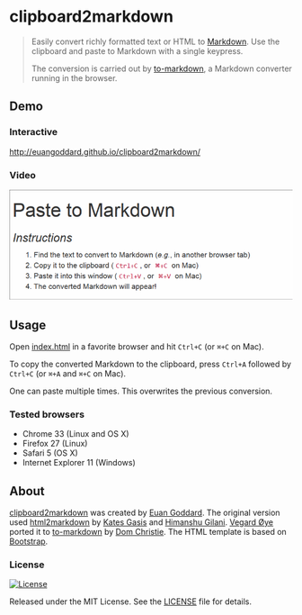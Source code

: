 clipboard2markdown
==================

> Easily convert richly formatted text or HTML to
> [Markdown](http://daringfireball.net/projects/markdown/syntax).
> Use the clipboard and paste to Markdown with a single keypress.
>
> The conversion is carried out by
> [to-markdown](https://github.com/domchristie/to-markdown),
> a Markdown converter running in the browser.

Demo
----

### Interactive

<http://euangoddard.github.io/clipboard2markdown/>

### Video

![Screencast](screencast.gif)

Usage
-----

Open [index.html](index.html) in a favorite browser and hit `Ctrl+C`
(or `⌘+C` on Mac).

To copy the converted Markdown to the clipboard, press `Ctrl+A`
followed by `Ctrl+C` (or `⌘+A` and `⌘+C` on Mac).

One can paste multiple times. This overwrites the previous conversion.

### Tested browsers

-   Chrome 33 (Linux and OS X)
-   Firefox 27 (Linux)
-   Safari 5 (OS X)
-   Internet Explorer 11 (Windows)

About
-----

[clipboard2markdown](https://github.com/euangoddard/clipboard2markdown)
was created by [Euan Goddard](https://github.com/euangoddard).
The original version used
[html2markdown](https://github.com/kates/html2markdown) by
[Kates Gasis](https://github.com/kates) and
[Himanshu Gilani](https://github.com/hgilani).
[Vegard Øye](https://github.com/epsil) ported it to
[to-markdown](https://github.com/domchristie/to-markdown) by
[Dom Christie](https://github.com/domchristie). The HTML template
is based on [Bootstrap](http://getbootstrap.com/).

### License

[![License][license-image]][license-url]

Released under the MIT License. See the [LICENSE](LICENSE) file
for details.

[license-image]: https://img.shields.io/npm/l/markdownlint.svg
[license-url]: http://opensource.org/licenses/MIT
